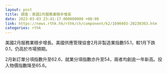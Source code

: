 ```yaml
---
layout: post
title: 調查：美國2月服務業穩步增長
date: 2023-03-03 23:41:17.000000000 +08:00
link: https://news.rthk.hk/rthk/ch/component/k2/1690403-20230303.htm
categories: rthk
---
```


美國2月服務業穩步增長。美國供應管理協會2月非製造業指數55.1，較1月下跌0.1，仍高於市場預期。

2月新訂單分項指數升至62.6，就業分項指數亦升至54，兩者均創逾一年新高。投入物價指數降至65.6。
